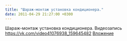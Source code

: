 ```yaml
---
title: "Шараж-монтаж установка кондиционера."
date: 2011-04-29 21:27:00 +0300
---
```


Шараж-монтаж установка кондиционера.
Видеозапись
<a class="vk-attach" href="https://vk.com/video41076938_159645482">https://vk.com/video41076938_159645482</a>
<a class="vk-attach" href="https://vk.com/video41076938_159645482">Вложение</a>

